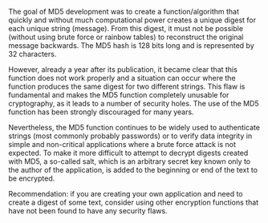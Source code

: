 The goal of MD5 development was to create a function/algorithm that quickly and without much computational power creates a unique digest for each unique string (message). From this digest, it must not be possible (without using brute force or rainbow tables) to reconstruct the original message backwards. The MD5 hash is 128 bits long and is represented by 32 characters.

However, already a year after its publication, it became clear that this function does not work properly and a situation can occur where the function produces the same digest for two different strings. This flaw is fundamental and makes the MD5 function completely unusable for cryptography, as it leads to a number of security holes. The use of the MD5 function has been strongly discouraged for many years.

Nevertheless, the MD5 function continues to be widely used to authenticate strings (most commonly probably passwords) or to verify data integrity in simple and non-critical applications where a brute force attack is not expected. To make it more difficult to attempt to decrypt digests created with MD5, a so-called salt, which is an arbitrary secret key known only to the author of the application, is added to the beginning or end of the text to be encrypted.

Recommendation: if you are creating your own application and need to create a digest of some text, consider using other encryption functions that have not been found to have any security flaws.

